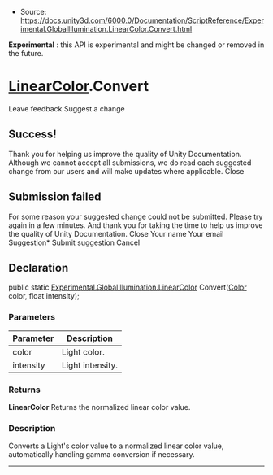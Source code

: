* Source: https://docs.unity3d.com/6000.0/Documentation/ScriptReference/Experimental.GlobalIllumination.LinearColor.Convert.html

**Experimental** : this API is experimental and might be changed or removed in the future.
#  [LinearColor](https://docs.unity3d.com/6000.0/Documentation/ScriptReference/Experimental.GlobalIllumination.LinearColor.html).Convert
Leave feedback
Suggest a change
## Success!
Thank you for helping us improve the quality of Unity Documentation. Although we cannot accept all submissions, we do read each suggested change from our users and will make updates where applicable.
Close
## Submission failed
For some reason your suggested change could not be submitted. Please <a>try again</a> in a few minutes. And thank you for taking the time to help us improve the quality of Unity Documentation.
Close
Your name Your email Suggestion* Submit suggestion
Cancel
## Declaration
public static [Experimental.GlobalIllumination.LinearColor](https://docs.unity3d.com/6000.0/Documentation/ScriptReference/Experimental.GlobalIllumination.LinearColor.html) Convert([Color](https://docs.unity3d.com/6000.0/Documentation/ScriptReference/Color.html) color, float intensity); 
### Parameters
Parameter | Description  
---|---  
color | Light color.  
intensity | Light intensity.  
### Returns
**LinearColor** Returns the normalized linear color value. 
### Description
Converts a Light's color value to a normalized linear color value, automatically handling gamma conversion if necessary.
* * *

